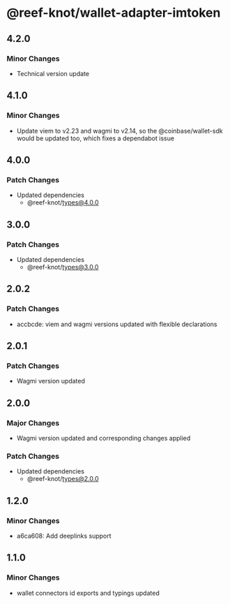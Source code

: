 # @reef-knot/wallet-adapter-imtoken

## 4.2.0

### Minor Changes

- Technical version update

## 4.1.0

### Minor Changes

- Update viem to v2.23 and wagmi to v2.14, so the @coinbase/wallet-sdk would be updated too, which fixes a dependabot issue

## 4.0.0

### Patch Changes

- Updated dependencies
  - @reef-knot/types@4.0.0

## 3.0.0

### Patch Changes

- Updated dependencies
  - @reef-knot/types@3.0.0

## 2.0.2

### Patch Changes

- accbcde: viem and wagmi versions updated with flexible declarations

## 2.0.1

### Patch Changes

- Wagmi version updated

## 2.0.0

### Major Changes

- Wagmi version updated and corresponding changes applied

### Patch Changes

- Updated dependencies
  - @reef-knot/types@2.0.0

## 1.2.0

### Minor Changes

- a6ca608: Add deeplinks support

## 1.1.0

### Minor Changes

- wallet connectors id exports and typings updated
